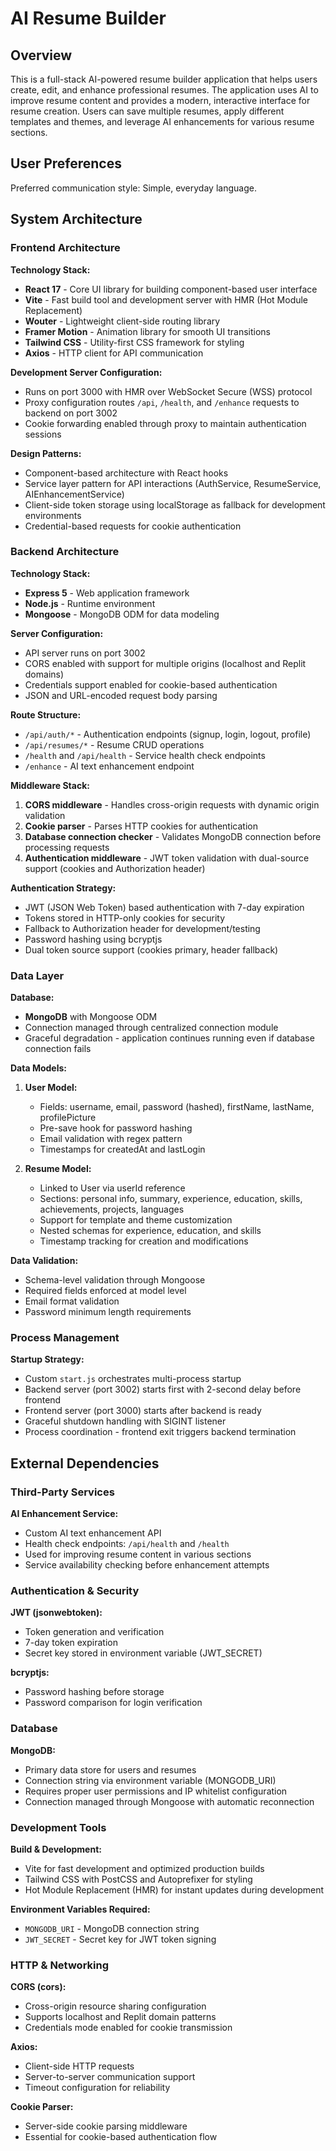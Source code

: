 # AI Resume Builder

## Overview

This is a full-stack AI-powered resume builder application that helps users create, edit, and enhance professional resumes. The application uses AI to improve resume content and provides a modern, interactive interface for resume creation. Users can save multiple resumes, apply different templates and themes, and leverage AI enhancements for various resume sections.

## User Preferences

Preferred communication style: Simple, everyday language.

## System Architecture

### Frontend Architecture

**Technology Stack:**
- **React 17** - Core UI library for building component-based user interface
- **Vite** - Fast build tool and development server with HMR (Hot Module Replacement)
- **Wouter** - Lightweight client-side routing library
- **Framer Motion** - Animation library for smooth UI transitions
- **Tailwind CSS** - Utility-first CSS framework for styling
- **Axios** - HTTP client for API communication

**Development Server Configuration:**
- Runs on port 3000 with HMR over WebSocket Secure (WSS) protocol
- Proxy configuration routes `/api`, `/health`, and `/enhance` requests to backend on port 3002
- Cookie forwarding enabled through proxy to maintain authentication sessions

**Design Patterns:**
- Component-based architecture with React hooks
- Service layer pattern for API interactions (AuthService, ResumeService, AIEnhancementService)
- Client-side token storage using localStorage as fallback for development environments
- Credential-based requests for cookie authentication

### Backend Architecture

**Technology Stack:**
- **Express 5** - Web application framework
- **Node.js** - Runtime environment
- **Mongoose** - MongoDB ODM for data modeling

**Server Configuration:**
- API server runs on port 3002
- CORS enabled with support for multiple origins (localhost and Replit domains)
- Credentials support enabled for cookie-based authentication
- JSON and URL-encoded request body parsing

**Route Structure:**
- `/api/auth/*` - Authentication endpoints (signup, login, logout, profile)
- `/api/resumes/*` - Resume CRUD operations
- `/health` and `/api/health` - Service health check endpoints
- `/enhance` - AI text enhancement endpoint

**Middleware Stack:**
1. **CORS middleware** - Handles cross-origin requests with dynamic origin validation
2. **Cookie parser** - Parses HTTP cookies for authentication
3. **Database connection checker** - Validates MongoDB connection before processing requests
4. **Authentication middleware** - JWT token validation with dual-source support (cookies and Authorization header)

**Authentication Strategy:**
- JWT (JSON Web Token) based authentication with 7-day expiration
- Tokens stored in HTTP-only cookies for security
- Fallback to Authorization header for development/testing
- Password hashing using bcryptjs
- Dual token source support (cookies primary, header fallback)

### Data Layer

**Database:**
- **MongoDB** with Mongoose ODM
- Connection managed through centralized connection module
- Graceful degradation - application continues running even if database connection fails

**Data Models:**

1. **User Model:**
   - Fields: username, email, password (hashed), firstName, lastName, profilePicture
   - Pre-save hook for password hashing
   - Email validation with regex pattern
   - Timestamps for createdAt and lastLogin

2. **Resume Model:**
   - Linked to User via userId reference
   - Sections: personal info, summary, experience, education, skills, achievements, projects, languages
   - Support for template and theme customization
   - Nested schemas for experience, education, and skills
   - Timestamp tracking for creation and modifications

**Data Validation:**
- Schema-level validation through Mongoose
- Required fields enforced at model level
- Email format validation
- Password minimum length requirements

### Process Management

**Startup Strategy:**
- Custom `start.js` orchestrates multi-process startup
- Backend server (port 3002) starts first with 2-second delay before frontend
- Frontend server (port 3000) starts after backend is ready
- Graceful shutdown handling with SIGINT listener
- Process coordination - frontend exit triggers backend termination

## External Dependencies

### Third-Party Services

**AI Enhancement Service:**
- Custom AI text enhancement API
- Health check endpoints: `/api/health` and `/health`
- Used for improving resume content in various sections
- Service availability checking before enhancement attempts

### Authentication & Security

**JWT (jsonwebtoken):**
- Token generation and verification
- 7-day token expiration
- Secret key stored in environment variable (JWT_SECRET)

**bcryptjs:**
- Password hashing before storage
- Password comparison for login verification

### Database

**MongoDB:**
- Primary data store for users and resumes
- Connection string via environment variable (MONGODB_URI)
- Requires proper user permissions and IP whitelist configuration
- Connection managed through Mongoose with automatic reconnection

### Development Tools

**Build & Development:**
- Vite for fast development and optimized production builds
- Tailwind CSS with PostCSS and Autoprefixer for styling
- Hot Module Replacement (HMR) for instant updates during development

**Environment Variables Required:**
- `MONGODB_URI` - MongoDB connection string
- `JWT_SECRET` - Secret key for JWT token signing

### HTTP & Networking

**CORS (cors):**
- Cross-origin resource sharing configuration
- Supports localhost and Replit domain patterns
- Credentials mode enabled for cookie transmission

**Axios:**
- Client-side HTTP requests
- Server-to-server communication support
- Timeout configuration for reliability

**Cookie Parser:**
- Server-side cookie parsing middleware
- Essential for cookie-based authentication flow